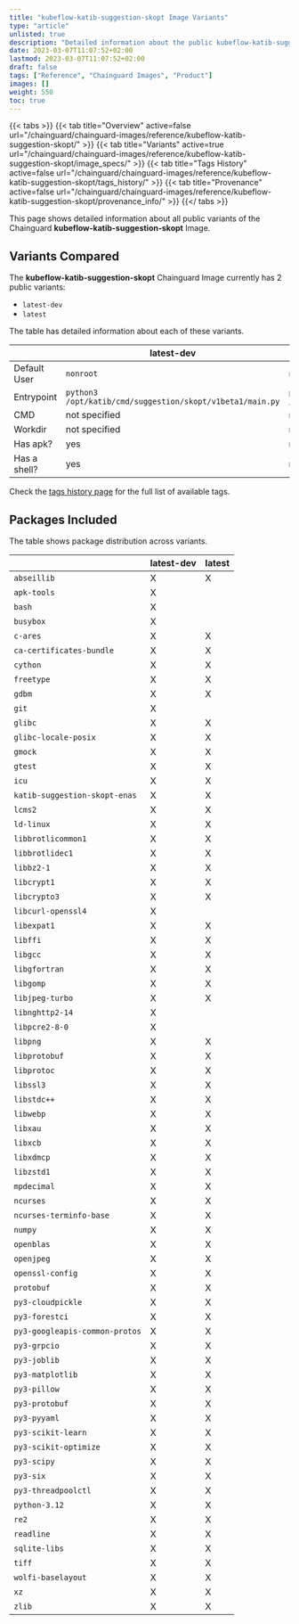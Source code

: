 ```yaml
---
title: "kubeflow-katib-suggestion-skopt Image Variants"
type: "article"
unlisted: true
description: "Detailed information about the public kubeflow-katib-suggestion-skopt Chainguard Image variants"
date: 2023-03-07T11:07:52+02:00
lastmod: 2023-03-07T11:07:52+02:00
draft: false
tags: ["Reference", "Chainguard Images", "Product"]
images: []
weight: 550
toc: true
---
```


{{< tabs >}}
{{< tab title="Overview" active=false url="/chainguard/chainguard-images/reference/kubeflow-katib-suggestion-skopt/" >}}
{{< tab title="Variants" active=true url="/chainguard/chainguard-images/reference/kubeflow-katib-suggestion-skopt/image_specs/" >}}
{{< tab title="Tags History" active=false url="/chainguard/chainguard-images/reference/kubeflow-katib-suggestion-skopt/tags_history/" >}}
{{< tab title="Provenance" active=false url="/chainguard/chainguard-images/reference/kubeflow-katib-suggestion-skopt/provenance_info/" >}}
{{</ tabs >}}

This page shows detailed information about all public variants of the Chainguard **kubeflow-katib-suggestion-skopt** Image.

## Variants Compared
The **kubeflow-katib-suggestion-skopt** Chainguard Image currently has 2 public variants: 

- `latest-dev`
- `latest`

The table has detailed information about each of these variants.

|              | latest-dev                                                | latest                                                    |
|--------------|-----------------------------------------------------------|-----------------------------------------------------------|
| Default User | `nonroot`                                                 | `nonroot`                                                 |
| Entrypoint   | `python3 /opt/katib/cmd/suggestion/skopt/v1beta1/main.py` | `python3 /opt/katib/cmd/suggestion/skopt/v1beta1/main.py` |
| CMD          | not specified                                             | not specified                                             |
| Workdir      | not specified                                             | not specified                                             |
| Has apk?     | yes                                                       | no                                                        |
| Has a shell? | yes                                                       | no                                                        |

Check the [tags history page](/chainguard/chainguard-images/reference/kubeflow-katib-suggestion-skopt/tags_history/) for the full list of available tags.

## Packages Included
The table shows package distribution across variants.

|                                | latest-dev | latest |
|--------------------------------|------------|--------|
| `abseillib`                    | X          | X      |
| `apk-tools`                    | X          |        |
| `bash`                         | X          |        |
| `busybox`                      | X          |        |
| `c-ares`                       | X          | X      |
| `ca-certificates-bundle`       | X          | X      |
| `cython`                       | X          | X      |
| `freetype`                     | X          | X      |
| `gdbm`                         | X          | X      |
| `git`                          | X          |        |
| `glibc`                        | X          | X      |
| `glibc-locale-posix`           | X          | X      |
| `gmock`                        | X          | X      |
| `gtest`                        | X          | X      |
| `icu`                          | X          | X      |
| `katib-suggestion-skopt-enas`  | X          | X      |
| `lcms2`                        | X          | X      |
| `ld-linux`                     | X          | X      |
| `libbrotlicommon1`             | X          | X      |
| `libbrotlidec1`                | X          | X      |
| `libbz2-1`                     | X          | X      |
| `libcrypt1`                    | X          | X      |
| `libcrypto3`                   | X          | X      |
| `libcurl-openssl4`             | X          |        |
| `libexpat1`                    | X          | X      |
| `libffi`                       | X          | X      |
| `libgcc`                       | X          | X      |
| `libgfortran`                  | X          | X      |
| `libgomp`                      | X          | X      |
| `libjpeg-turbo`                | X          | X      |
| `libnghttp2-14`                | X          |        |
| `libpcre2-8-0`                 | X          |        |
| `libpng`                       | X          | X      |
| `libprotobuf`                  | X          | X      |
| `libprotoc`                    | X          | X      |
| `libssl3`                      | X          | X      |
| `libstdc++`                    | X          | X      |
| `libwebp`                      | X          | X      |
| `libxau`                       | X          | X      |
| `libxcb`                       | X          | X      |
| `libxdmcp`                     | X          | X      |
| `libzstd1`                     | X          | X      |
| `mpdecimal`                    | X          | X      |
| `ncurses`                      | X          | X      |
| `ncurses-terminfo-base`        | X          | X      |
| `numpy`                        | X          | X      |
| `openblas`                     | X          | X      |
| `openjpeg`                     | X          | X      |
| `openssl-config`               | X          | X      |
| `protobuf`                     | X          | X      |
| `py3-cloudpickle`              | X          | X      |
| `py3-forestci`                 | X          | X      |
| `py3-googleapis-common-protos` | X          | X      |
| `py3-grpcio`                   | X          | X      |
| `py3-joblib`                   | X          | X      |
| `py3-matplotlib`               | X          | X      |
| `py3-pillow`                   | X          | X      |
| `py3-protobuf`                 | X          | X      |
| `py3-pyyaml`                   | X          | X      |
| `py3-scikit-learn`             | X          | X      |
| `py3-scikit-optimize`          | X          | X      |
| `py3-scipy`                    | X          | X      |
| `py3-six`                      | X          | X      |
| `py3-threadpoolctl`            | X          | X      |
| `python-3.12`                  | X          | X      |
| `re2`                          | X          | X      |
| `readline`                     | X          | X      |
| `sqlite-libs`                  | X          | X      |
| `tiff`                         | X          | X      |
| `wolfi-baselayout`             | X          | X      |
| `xz`                           | X          | X      |
| `zlib`                         | X          | X      |

